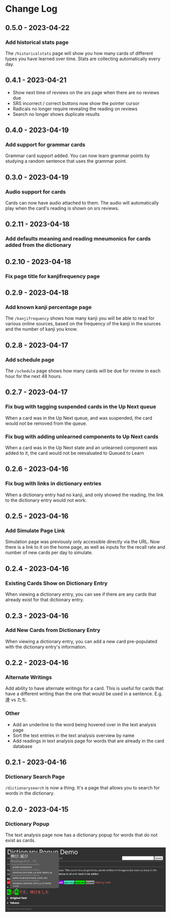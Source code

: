 # Change Log

## 0.5.0 - 2023-04-22
### Add historical stats page
The `/historicalstats` page will show you how many cards of different types you have learned over time. Stats are collecting automatically every day.

## 0.4.1 - 2023-04-21
- Show next time of reviews on the srs page when there are no reviews due
- SRS incorrect / correct buttons now show the pointer cursor
- Radicals no longer require revealing the reading on reviews
- Search no longer shows duplicate results

## 0.4.0 - 2023-04-19
### Add support for grammar cards
Grammar card support added. You can now learn grammar points by studying a random sentence that uses the grammar point.

## 0.3.0 - 2023-04-19
### Audio support for cards
Cards can now have audio attached to them. The audio will automatically play when the card's reading is shown on srs reviews.

## 0.2.11 - 2023-04-18
### Add defaults meaning and reading mneumonics for cards added from the dictionary

## 0.2.10 - 2023-04-18
### Fix page title for kanjifrequency page

## 0.2.9 - 2023-04-18
### Add known kanji percentage page
The `/kanjifrequency` shows how many kanji you will be able to read for various online sources, based on the frequency of the kanji in the sources and the number of kanji you know.

## 0.2.8 - 2023-04-17
### Add schedule page
The `/schedule` page shows how many cards will be due for review in each hour for the next 48 hours.

## 0.2.7 - 2023-04-17
### Fix bug with tagging suspended cards in the Up Next queue
When a card was in the Up Next queue, and was suspended, the card would not be removed from the queue.

### Fix bug with adding unlearned components to Up Next cards
When a card was in the Up Next state and an unlearned component was added to it, the card would not be reevaluated to Queued to Learn

## 0.2.6 - 2023-04-16
### Fix bug with links in dictionary entries
When a dictionary entry had no kanji, and only showed the reading, the link to the dictionary entry would not work.

## 0.2.5 - 2023-04-16
### Add Simulate Page Link
Simulation page was previously only accessible directly via the URL. Now there is a link to it on the home page, as well as inputs for the recall rate and number of new cards per day to simulate.

## 0.2.4 - 2023-04-16
### Existing Cards Show on Dictionary Entry
When viewing a dictionary entry, you can see if there are any cards that already exist for that dictionary entry.

## 0.2.3 - 2023-04-16
### Add New Cards from Dictionary Entry
When viewing a dictionary entry, you can add a new card pre-populated with the dictionary entry's information.

## 0.2.2 - 2023-04-16
### Alternate Writings
Add ability to have alternate writings for a card. This is useful for cards that have a different writing than the one that would be used in a sentence. E.g. 達 vs たち.

### Other
- Add an underline to the word being hovered over in the text analysis page
- Sort the text entries in the text analysis overview by name
- Add readings in text analysis page for words that are already in the card database

## 0.2.1 - 2023-04-16
### Dictionary Search Page
`/dictionarysearch` is now a thing. It's a page that allows you to search for words in the dictionary.

## 0.2.0 - 2023-04-15
### Dictionary Popup
The text analysis page now has a dictionary popup for words that do not exist as cards.

![Dictionary Popup](static/img/dictionary_popup.png)